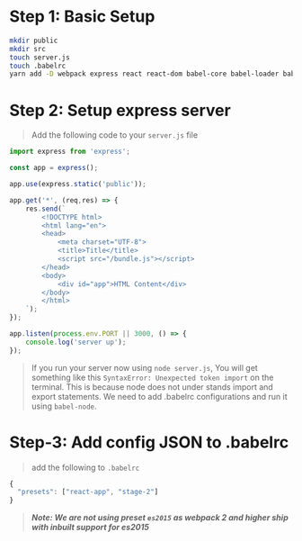 # Step 1: Basic Setup



```sh
mkdir public
mkdir src
touch server.js
touch .babelrc
yarn add -D webpack express react react-dom babel-core babel-loader babel-preset-react-app file-loader css-loader babel-preset-stage-2
```

# Step 2: Setup express server

> Add the following code to your `server.js` file

```javascript
import express from 'express';

const app = express();

app.use(express.static('public'));

app.get('*', (req,res) => {
    res.send(`
        <!DOCTYPE html>
        <html lang="en">
        <head>
            <meta charset="UTF-8">
            <title>Title</title>
            <script src="/bundle.js"></script>
        </head>
        <body>
            <div id="app">HTML Content</div>
        </body>
        </html>
    `);
});

app.listen(process.env.PORT || 3000, () => {
    console.log('server up');
});
```

> If you run your server now using `node server.js`, You will get
> something like this `SyntaxError: Unexpected token import` on the
> terminal. This is because node does not under stands import and
> export statements. We need to add .babelrc configurations and run it
> using `babel-node`.

# Step-3: Add config JSON to .babelrc

> add the following to `.babelrc`

```javascript
{
  "presets": ["react-app", "stage-2"]
}
```

> ***Note: We are not using preset `es2015` as webpack 2 and higher ship with inbuilt support for es2015***